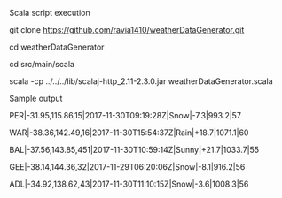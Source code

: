 Scala script execution 

git clone https://github.com/ravia1410/weatherDataGenerator.git

cd weatherDataGenerator

cd src/main/scala

scala -cp ../../../lib/scalaj-http_2.11-2.3.0.jar weatherDataGenerator.scala


Sample output

PER|-31.95,115.86,15|2017-11-30T09:19:28Z|Snow|-7.3|993.2|57

WAR|-38.36,142.49,16|2017-11-30T15:54:37Z|Rain|+18.7|1071.1|60

BAL|-37.56,143.85,451|2017-11-30T10:59:14Z|Sunny|+21.7|1033.7|55

GEE|-38.14,144.36,32|2017-11-29T06:20:06Z|Snow|-8.1|916.2|56

ADL|-34.92,138.62,43|2017-11-30T11:10:15Z|Snow|-3.6|1008.3|56


